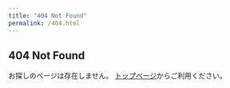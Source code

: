 ```yaml
---
title: "404 Not Found"
permalink: /404.html
---
```


## 404 Not Found

お探しのページは存在しません。
[トップページ](https://doc.rust-jp.rs)からご利用ください。
